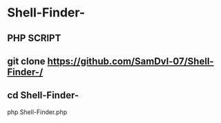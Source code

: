 # Shell-Finder-
PHP SCRIPT 
--------------------------------------------
git clone https://github.com/SamDvl-07/Shell-Finder-/
---------------------------------------------
cd Shell-Finder-
---------------------------------------------
php Shell-Finder.php
